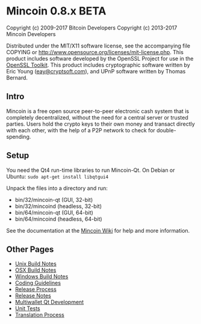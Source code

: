 Mincoin 0.8.x BETA
====================

Copyright (c) 2009-2017 Bitcoin Developers
Copyright (c) 2013-2017 Mincoin Developers

Distributed under the MIT/X11 software license, see the accompanying
file COPYING or http://www.opensource.org/licenses/mit-license.php.
This product includes software developed by the OpenSSL Project for use in the [OpenSSL Toolkit](http://www.openssl.org/). This product includes
cryptographic software written by Eric Young ([eay@cryptsoft.com](mailto:eay@cryptsoft.com)), and UPnP software written by Thomas Bernard.


Intro
---------------------
Mincoin is a free open source peer-to-peer electronic cash system that is
completely decentralized, without the need for a central server or trusted
parties.  Users hold the crypto keys to their own money and transact directly
with each other, with the help of a P2P network to check for double-spending.


Setup
---------------------
You need the Qt4 run-time libraries to run Mincoin-Qt. On Debian or Ubuntu:
	`sudo apt-get install libqtgui4`

Unpack the files into a directory and run:

- bin/32/mincoin-qt (GUI, 32-bit)
- bin/32/mincoind (headless, 32-bit)
- bin/64/mincoin-qt (GUI, 64-bit)
- bin/64/mincoind (headless, 64-bit)

See the documentation at the [Mincoin Wiki](http://mincoin.info)
for help and more information.


Other Pages
---------------------
- [Unix Build Notes](build-unix.md)
- [OSX Build Notes](build-osx.md)
- [Windows Build Notes](build-msw.md)
- [Coding Guidelines](coding.md)
- [Release Process](release-process.md)
- [Release Notes](release-notes.md)
- [Multiwallet Qt Development](multiwallet-qt.md)
- [Unit Tests](unit-tests.md)
- [Translation Process](translation_process.md)

